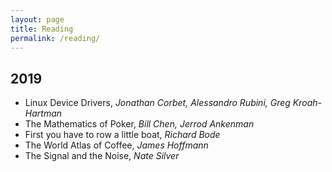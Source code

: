 ```yaml
---
layout: page
title: Reading
permalink: /reading/
---
```

## 2019
-	Linux Device Drivers, _Jonathan Corbet, Alessandro Rubini, Greg Kroah-Hartman_
-	The Mathematics of Poker, _Bill Chen, Jerrod Ankenman_
-	First you have to row a little boat, _Richard Bode_
-	The World Atlas of Coffee, _James Hoffmann_
-	The Signal and the Noise, _Nate Silver_
